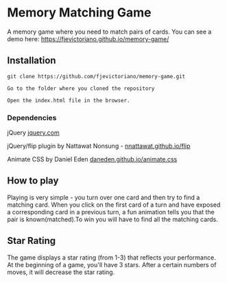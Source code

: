 
# Memory Matching Game
A memory game where you need to match pairs of cards.
You can see a demo here: https://fjevictoriano.github.io/memory-game/

## Installation

```
git clone https://github.com/fjevictoriano/memory-game.git

Go to the folder where you cloned the repository

Open the index.html file in the browser.
```

### Dependencies


jQuery [jquery.com](https://jquery.com)

jQuery/flip plugin by Nattawat Nonsung - [nnattawat.github.io/flip](http://nnattawat.github.io/flip/)

Animate CSS by Daniel Eden [daneden.github.io/animate.css](https://daneden.github.io/animate.css/)

## How to play

Playing is very simple - you turn over one card and then try to find a matching card.
When you click on the first card of a turn and have exposed a corresponding card in a previous turn, a fun animation tells you that the pair is known(matched).To win you will have to find all the matching cards.

## Star Rating

The game displays a star rating (from 1-3) that reflects your performance. At the beginning of a game, you'll have 3 stars. After a certain numbers of  moves, it will decrease the star rating.
